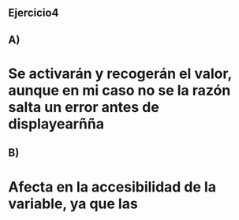 ## Ejercicio4
## A)
# Se activarán y recogerán el valor, aunque en mi caso no se la razón salta un error antes de displayearñña
## B)
# Afecta en la accesibilidad de la variable, ya que las 